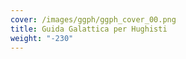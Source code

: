 ```yaml
---
cover: /images/ggph/ggph_cover_00.png
title: Guida Galattica per Hughisti
weight: "-230"
---
```


<br>
